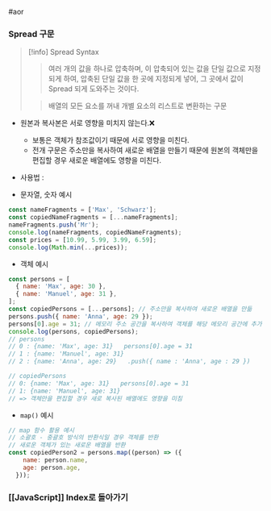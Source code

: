 #aor
### Spread 구문
>[!info]
>Spread Syntax
>
>> 여러 개의 값을 하나로 압축하며, 이 압축되어 있는 값을 단일 값으로 지정되게 하여, 압축된 단일 값을 한 곳에 지정되게 넣어, 그 곳에서 값이 Spread 되게 도와주는 것이다.
>
>> 배열의 모든 요소를 꺼내 개별 요소의 리스트로 변환하는 구문

- 원본과 복사본은 서로 영향을 미치지 않는다.❌
	- 보통은 객체가 참조값이기 때문에 서로 영향을 미친다.
	- 전개 구문은 주소만을 복사하여 새로운 배열을 만들기 때문에 원본의 객체만을 편집할  경우 새로운 배열에도 영향을 미친다.

- 사용법 :
- 문자열, 숫자 예시
```js
const nameFragments = ['Max', 'Schwarz'];
const copiedNameFragments = [...nameFragments];
nameFragments.push('Mr');
console.log(nameFragments, copiedNameFragments);
const prices = [10.99, 5.99, 3.99, 6.59];
console.log(Math.min(...prices));
```

- 객체 예시
```js
const persons = [
  { name: 'Max', age: 30 },
  { name: 'Manuel', age: 31 },
];
const copiedPersons = [...persons]; // 주소만을 복사하여 새로운 배열을 만듦
persons.push({ name: 'Anna', age: 29 });
persons[0].age = 31; // 메모리 주소 공간을 복사하여 객체를 해당 메모리 공간에 추가
console.log(persons, copiedPersons);
// persons
// 0 : {name: 'Max', age: 31}   persons[0].age = 31
// 1 : {name: 'Manuel', age: 31}
// 2 : {name: 'Anna', age: 29}   .push({ name : 'Anna', age : 29 })

// copiedPersons
// 0: {name: 'Max', age: 31}   persons[0].age = 31
// 1: {name: 'Manuel', age: 31}
// => 객체만을 편집할 경우 새로 복사된 배열에도 영향을 미침
```

- `map()` 예시
```js
// map 함수 활용 예시
// 소괄호 - 중괄호 방식의 반환식일 경우 객체를 반환
// 새로운 객체가 있는 새로운 배열을 반환
const copiedPerson2 = persons.map((person) => ({
    name: person.name,
    age: person.age,
  }));
```

### [[JavaScript]] Index로 돌아가기